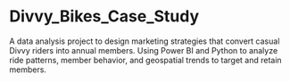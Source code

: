 # Divvy_Bikes_Case_Study
A data analysis project to design marketing strategies that convert casual Divvy riders into annual members. Using Power BI and Python to analyze ride patterns, member behavior, and geospatial trends to target and retain members.
